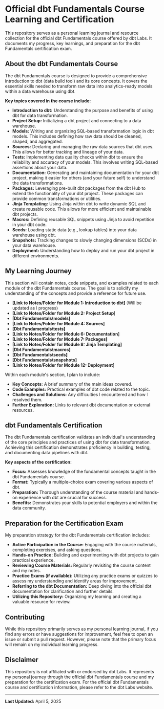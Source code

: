 # Official dbt Fundamentals Course Learning and Certification

This repository serves as a personal learning journal and resource collection for the official dbt Fundamentals course offered by dbt Labs. It documents my progress, key learnings, and preparation for the dbt Fundamentals certification exam.

## About the dbt Fundamentals Course

The dbt Fundamentals course is designed to provide a comprehensive introduction to dbt (data build tool) and its core concepts. It covers the essential skills needed to transform raw data into analytics-ready models within a data warehouse using dbt.

**Key topics covered in the course include:**

* **Introduction to dbt:** Understanding the purpose and benefits of using dbt for data transformation.
* **Project Setup:** Initializing a dbt project and connecting to a data warehouse.
* **Models:** Writing and organizing SQL-based transformation logic in dbt models. This includes defining how raw data should be cleaned, shaped, and aggregated.
* **Sources:** Declaring and managing the raw data sources that dbt uses. This allows for better tracking and lineage of your data.
* **Tests:** Implementing data quality checks within dbt to ensure the reliability and accuracy of your models. This involves writing SQL-based assertions about your data.
* **Documentation:** Generating and maintaining documentation for your dbt project, making it easier for others (and your future self) to understand the data transformations.
* **Packages:** Leveraging pre-built dbt packages from the dbt Hub to extend the functionality of your dbt project. These packages can provide common transformations or utilities.
* **Jinja Templating:** Using Jinja within dbt to write dynamic SQL and create reusable code. This allows for more efficient and maintainable dbt projects.
* **Macros:** Defining reusable SQL snippets using Jinja to avoid repetition in your dbt code.
* **Seeds:** Loading static data (e.g., lookup tables) into your data warehouse using dbt.
* **Snapshots:** Tracking changes to slowly changing dimensions (SCDs) in your data warehouse.
* **Deployment:** Understanding how to deploy and run your dbt project in different environments.

## My Learning Journey

This section will contain notes, code snippets, and examples related to each module of the dbt Fundamentals course. The goal is to solidify my understanding of the concepts and provide a reference for future use.

* **[Link to Notes/Folder for Module 1: Introduction to dbt]** (Will be updated as I progress)
* **[Link to Notes/Folder for Module 2: Project Setup]**
* **[Dbt Fundamentals\models]**
* **[Link to Notes/Folder for Module 4: Sources]**
* **[Dbt Fundamentals\tests]**
* **[Link to Notes/Folder for Module 6: Documentation]**
* **[Link to Notes/Folder for Module 7: Packages]**
* **[Link to Notes/Folder for Module 8: Jinja Templating]**
* **[Dbt Fundamentals\macros]**
* **[Dbt Fundamentals\seeds]**
* **[Dbt Fundamentals\snapshots]**
* **[Link to Notes/Folder for Module 12: Deployment]**

Within each module's section, I plan to include:

* **Key Concepts:** A brief summary of the main ideas covered.
* **Code Examples:** Practical examples of dbt code related to the topic.
* **Challenges and Solutions:** Any difficulties I encountered and how I resolved them.
* **Further Exploration:** Links to relevant dbt documentation or external resources.

## dbt Fundamentals Certification

The dbt Fundamentals certification validates an individual's understanding of the core principles and practices of using dbt for data transformation. Achieving this certification demonstrates proficiency in building, testing, and documenting data pipelines with dbt.

**Key aspects of the certification:**

* **Focus:** Assesses knowledge of the fundamental concepts taught in the dbt Fundamentals course.
* **Format:** Typically a multiple-choice exam covering various aspects of dbt.
* **Preparation:** Thorough understanding of the course material and hands-on experience with dbt are crucial for success.
* **Benefits:** Demonstrates your skills to potential employers and within the data community.

## Preparation for the Certification Exam

My preparation strategy for the dbt Fundamentals certification includes:

* **Active Participation in the Course:** Engaging with the course materials, completing exercises, and asking questions.
* **Hands-on Practice:** Building and experimenting with dbt projects to gain practical experience.
* **Reviewing Course Materials:** Regularly revisiting the course content and my notes.
* **Practice Exams (if available):** Utilizing any practice exams or quizzes to assess my understanding and identify areas for improvement.
* **Referring to the dbt Documentation:** Deep diving into the official dbt documentation for clarification and further details.
* **Utilizing this Repository:** Organizing my learning and creating a valuable resource for review.

## Contributing

While this repository primarily serves as my personal learning journal, if you find any errors or have suggestions for improvement, feel free to open an issue or submit a pull request. However, please note that the primary focus will remain on my individual learning progress.

## Disclaimer

This repository is not affiliated with or endorsed by dbt Labs. It represents my personal journey through the official dbt Fundamentals course and my preparation for the certification exam. For the official dbt Fundamentals course and certification information, please refer to the dbt Labs website.

---

**Last Updated:** April 5, 2025